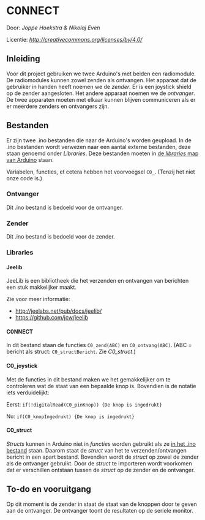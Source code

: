 # C0NNECT

Door: *Joppe Hoekstra & Nikolaj Even*

Licentie: *http://creativecommons.org/licenses/by/4.0/*

## Inleiding

Voor dit project gebruiken we twee Arduino's met beiden een radiomodule. De radiomodules kunnen zowel zenden als ontvangen. Het apparaat dat de gebruiker in handen heeft noemen we de *zender*. Er is een joystick shield op de zender aangesloten. Het andere apparaat noemen we de *ontvanger*. De twee apparaten moeten met elkaar kunnen blijven communiceren als er er meerdere zenders en ontvangers zijn.

## Bestanden

Er zijn twee .ino bestanden die naar de Arduino's worden geupload. In de .ino bestanden wordt verwezen naar een aantal externe bestanden, deze staan genoemd onder *Libraries*. Deze bestanden moeten in [de *libraries* map van Arduino](https://www.arduino.cc/en/Hacking/Libraries) staan.

Variabelen, functies, et cetera hebben het voorvoegsel `C0_`. (Tenzij het niet onze code is.)

### Ontvanger
Dit .ino bestand is bedoeld voor de ontvanger.

### Zender
Dit .ino bestand is bedoeld voor de zender.

### Libraries

#### Jeelib
JeeLib is een bibliotheek die het verzenden en ontvangen van berichten een stuk makkelijker maakt.

Zie voor meer informatie:
- http://jeelabs.net/pub/docs/jeelib/
- https://github.com/jcw/jeelib

#### C0NNECT

In dit bestand staan de functies `C0_zend(ABC)` en `C0_ontvang(ABC)`. (ABC = bericht als struct: `C0_structBericht`. Zie *C0_struct*.)

#### C0_joystick

Met de functies in dit bestand maken we het gemakkelijker om te controleren wat de staat van een bepaalde knop is. Bovendien is de notatie iets verduidelijkt:

Eerst: `if(!digitalRead(C0_pinKnop)) {De knop is ingedrukt}`

Nu: `if(C0_knopIngedrukt) {De knop is ingedrukt}`

#### C0_struct
*Structs* kunnen in Arduino niet in *functies* worden gebruikt als ze [in het .ino bestand](http://stackoverflow.com/questions/17493354/arduino-struct-pointer-as-function-parameter) staan. Daarom staat de *struct* van het te verzenden/ontvangen bericht in een apart bestand. Bovendien wordt de *struct* op zowel de zender als de ontvanger gebruikt. Door de *struct* te importeren wordt voorkomen dat er verschillen ontstaan tussen de *struct* op de zender en de ontvanger.

## To-do en vooruitgang
Op dit moment is de zender in staat de staat van de knoppen door te geven aan de ontvanger. De ontvanger toont de resultaten op de seriele monitor.
